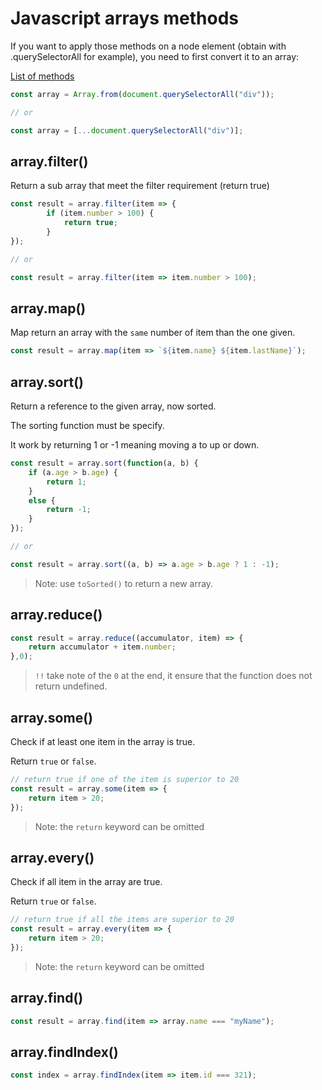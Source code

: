 # Javascript arrays methods

If you want to apply those methods on a node element (obtain with .querySelectorAll for example),
you need to first convert it to an array:

[List of methods](https://javascript.info/array-methods)

```js
const array = Array.from(document.querySelectorAll("div"));

// or 

const array = [...document.querySelectorAll("div")];
```

## array.filter()

Return a sub array that meet the filter requirement (return true)

```js
const result = array.filter(item => {
        if (item.number > 100) {
            return true;
        }
});

// or 

const result = array.filter(item => item.number > 100); 
```

## array.map()

Map return an array with the `same` number of item than the one given.

```js
const result = array.map(item => `${item.name} ${item.lastName}`);
```

## array.sort()

Return a reference to the given array, now sorted.

The sorting function must be specify. 

It work by returning 1 or -1 meaning moving a to up or down.

```js
const result = array.sort(function(a, b) {
    if (a.age > b.age) {
        return 1;
    }
    else {
        return -1;
    }
});

// or

const result = array.sort((a, b) => a.age > b.age ? 1 : -1);
```
>Note: use `toSorted()` to return a new array.

## array.reduce()

```js
const result = array.reduce((accumulator, item) => {
    return accumulator + item.number;
},0);

```
>`!!` take note of the `0` at the end, it ensure that the function does not return undefined.

## array.some()

Check if at least one item in the array is true. 

Return `true` or `false`.

```js
// return true if one of the item is superior to 20
const result = array.some(item => {
    return item > 20;
});
```
>Note: the `return` keyword can be omitted

## array.every()

Check if all item in the array are true. 

Return `true` or `false`.

```js
// return true if all the items are superior to 20
const result = array.every(item => {
    return item > 20;
});
```
>Note: the `return` keyword can be omitted

## array.find()

```js
const result = array.find(item => array.name === "myName");
```

## array.findIndex()

```js
const index = array.findIndex(item => item.id === 321);
```
